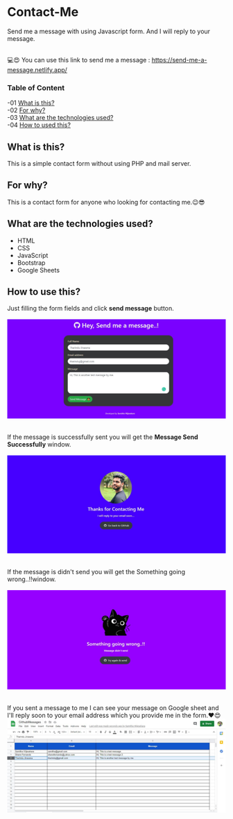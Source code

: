 # Contact-Me
Send me a message with using Javascript form. And I will reply to your message.<br><br>

💻😍 You can use this link to send me a message : https://send-me-a-message.netlify.app/

### Table of Content
-01 [What is this?](#What)</br>
-02 [For why?](#why)</br>
-03 [What are the technologies used?](#technologies)</br>
-04 [How to used this?](#How)</br>


## What is this?<a name="What"/>
This is a simple contact form without using PHP and mail server.<br>

## For why?<a name="why"/>
This is a contact form for anyone who looking for contacting me.😉😎<br>

## What are the technologies used?<a name="technologies"/>
- HTML
- CSS
- JavaScript
- Bootstrap
- Google Sheets

## How to use this?<a name="How"/>

Just filling the form fields and click **send message** button.<br><br>
<img src="img/a.JPG"><br><br>

If the message is successfully sent you will get the **Message Send Successfully** window.<br><br>
<img src="img/b.JPG"><br><br>

If the message is didn't send you will get the Something going wrong..!!window.<br><br>
<img src="img/d.JPG"><br><br>

If you sent a message to me I can see your message on Google sheet and I'll reply soon to your email address which you provide me in the form.❤️😍
<img src="img/c.JPG"><br><br>




